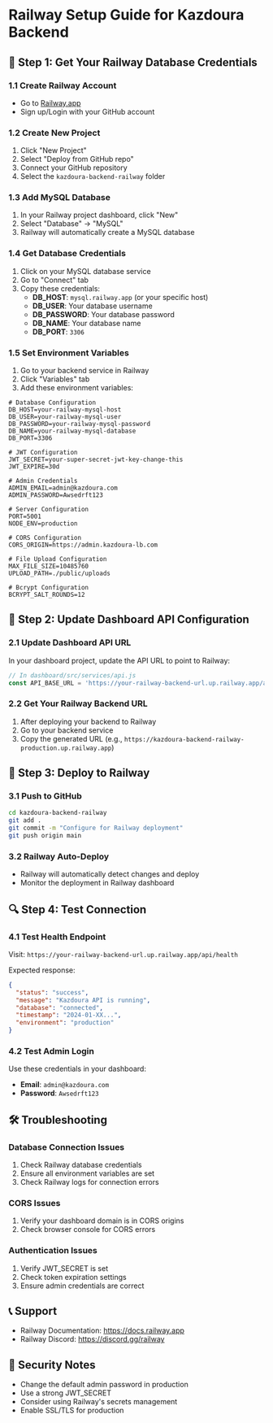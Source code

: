 # Railway Setup Guide for Kazdoura Backend

## 🚀 Step 1: Get Your Railway Database Credentials

### 1.1 Create Railway Account
- Go to [Railway.app](https://railway.app)
- Sign up/Login with your GitHub account

### 1.2 Create New Project
1. Click "New Project"
2. Select "Deploy from GitHub repo"
3. Connect your GitHub repository
4. Select the `kazdoura-backend-railway` folder

### 1.3 Add MySQL Database
1. In your Railway project dashboard, click "New"
2. Select "Database" → "MySQL"
3. Railway will automatically create a MySQL database

### 1.4 Get Database Credentials
1. Click on your MySQL database service
2. Go to "Connect" tab
3. Copy these credentials:
   - **DB_HOST**: `mysql.railway.app` (or your specific host)
   - **DB_USER**: Your database username
   - **DB_PASSWORD**: Your database password
   - **DB_NAME**: Your database name
   - **DB_PORT**: `3306`

### 1.5 Set Environment Variables
1. Go to your backend service in Railway
2. Click "Variables" tab
3. Add these environment variables:

```env
# Database Configuration
DB_HOST=your-railway-mysql-host
DB_USER=your-railway-mysql-user
DB_PASSWORD=your-railway-mysql-password
DB_NAME=your-railway-mysql-database
DB_PORT=3306

# JWT Configuration
JWT_SECRET=your-super-secret-jwt-key-change-this
JWT_EXPIRE=30d

# Admin Credentials
ADMIN_EMAIL=admin@kazdoura.com
ADMIN_PASSWORD=Awsedrft123

# Server Configuration
PORT=5001
NODE_ENV=production

# CORS Configuration
CORS_ORIGIN=https://admin.kazdoura-lb.com

# File Upload Configuration
MAX_FILE_SIZE=10485760
UPLOAD_PATH=./public/uploads

# Bcrypt Configuration
BCRYPT_SALT_ROUNDS=12
```

## 🔧 Step 2: Update Dashboard API Configuration

### 2.1 Update Dashboard API URL
In your dashboard project, update the API URL to point to Railway:

```javascript
// In dashboard/src/services/api.js
const API_BASE_URL = 'https://your-railway-backend-url.up.railway.app/api';
```

### 2.2 Get Your Railway Backend URL
1. After deploying your backend to Railway
2. Go to your backend service
3. Copy the generated URL (e.g., `https://kazdoura-backend-railway-production.up.railway.app`)

## 🚀 Step 3: Deploy to Railway

### 3.1 Push to GitHub
```bash
cd kazdoura-backend-railway
git add .
git commit -m "Configure for Railway deployment"
git push origin main
```

### 3.2 Railway Auto-Deploy
- Railway will automatically detect changes and deploy
- Monitor the deployment in Railway dashboard

## 🔍 Step 4: Test Connection

### 4.1 Test Health Endpoint
Visit: `https://your-railway-backend-url.up.railway.app/api/health`

Expected response:
```json
{
  "status": "success",
  "message": "Kazdoura API is running",
  "database": "connected",
  "timestamp": "2024-01-XX...",
  "environment": "production"
}
```

### 4.2 Test Admin Login
Use these credentials in your dashboard:
- **Email**: `admin@kazdoura.com`
- **Password**: `Awsedrft123`

## 🛠️ Troubleshooting

### Database Connection Issues
1. Check Railway database credentials
2. Ensure all environment variables are set
3. Check Railway logs for connection errors

### CORS Issues
1. Verify your dashboard domain is in CORS origins
2. Check browser console for CORS errors

### Authentication Issues
1. Verify JWT_SECRET is set
2. Check token expiration settings
3. Ensure admin credentials are correct

## 📞 Support
- Railway Documentation: https://docs.railway.app
- Railway Discord: https://discord.gg/railway

## 🔐 Security Notes
- Change the default admin password in production
- Use a strong JWT_SECRET
- Consider using Railway's secrets management
- Enable SSL/TLS for production 
